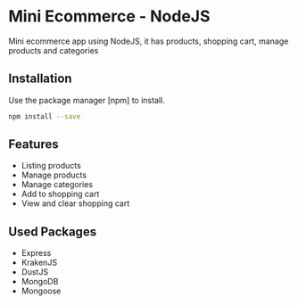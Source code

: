 # Mini Ecommerce - NodeJS

Mini ecommerce app using NodeJS, it has products, shopping cart, manage products and categories

## Installation

Use the package manager [npm] to install.

```bash
npm install --save
```

## Features

* Listing products
* Manage products
* Manage categories
* Add to shopping cart
* View and clear shopping cart

## Used Packages

* Express
* KrakenJS
* DustJS
* MongoDB
* Mongoose
